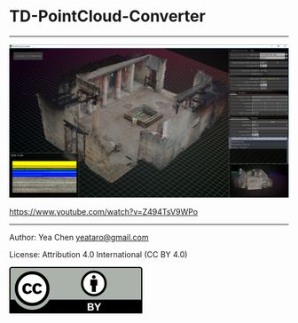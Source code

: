 # TD-PointCloud-Converter
---
![ScreenShot](docs/img/screenshot.png)

<https://www.youtube.com/watch?v=Z494TsV9WPo>

----------

Author: Yea Chen <yeataro@gmail.com>

License: Attribution 4.0 International (CC BY 4.0)

[![CC-BY-4.0](docs/img/by.svg)](https://creativecommons.org/licenses/by/4.0/)